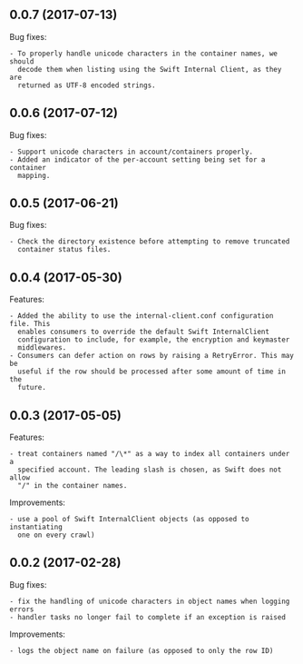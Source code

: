## 0.0.7 (2017-07-13)

Bug fixes:

    - To properly handle unicode characters in the container names, we should
      decode them when listing using the Swift Internal Client, as they are
      returned as UTF-8 encoded strings.

## 0.0.6 (2017-07-12)

Bug fixes:

    - Support unicode characters in account/containers properly.
    - Added an indicator of the per-account setting being set for a container
      mapping.

## 0.0.5 (2017-06-21)

Bug fixes:

    - Check the directory existence before attempting to remove truncated
      container status files.

## 0.0.4 (2017-05-30)

Features:

    - Added the ability to use the internal-client.conf configuration file. This
      enables consumers to override the default Swift InternalClient
      configuration to include, for example, the encryption and keymaster
      middlewares.
    - Consumers can defer action on rows by raising a RetryError. This may be
      useful if the row should be processed after some amount of time in the
      future.

## 0.0.3 (2017-05-05)

Features:

    - treat containers named "/\*" as a way to index all containers under a
      specified account. The leading slash is chosen, as Swift does not allow
      "/" in the container names.

Improvements:

    - use a pool of Swift InternalClient objects (as opposed to instantiating
      one on every crawl)

## 0.0.2 (2017-02-28)

Bug fixes:

    - fix the handling of unicode characters in object names when logging errors
    - handler tasks no longer fail to complete if an exception is raised

Improvements:

    - logs the object name on failure (as opposed to only the row ID)
